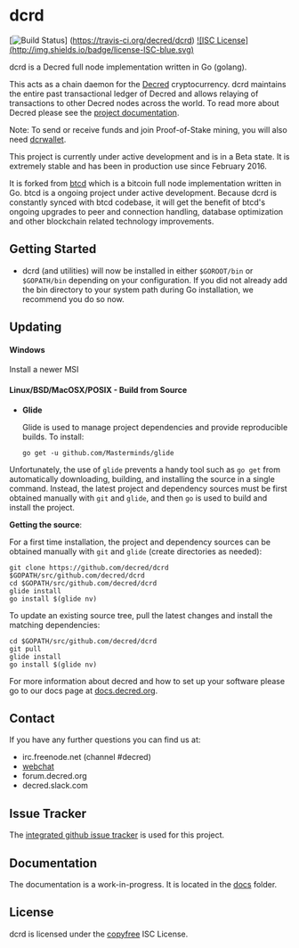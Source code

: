 dcrd
====

[![Build Status](http://img.shields.io/travis/decred/dcrd.svg)]
(https://travis-ci.org/decred/dcrd) [![ISC License]
(http://img.shields.io/badge/license-ISC-blue.svg)](http://copyfree.org)

dcrd is a Decred full node implementation written in Go (golang).

This acts as a chain daemon for the [Decred](https://decred.org) cryptocurrency.
dcrd maintains the entire past transactional ledger of Decred and allows
 relaying of transactions to other Decred nodes across the world.  To read more 
about Decred please see the 
[project documentation](https://docs.decred.org/#overview).

Note: To send or receive funds and join Proof-of-Stake mining, you will also need
[dcrwallet](https://github.com/decred/dcrwallet).

This project is currently under active development and is in a Beta state.  It
is extremely stable and has been in production use since February 2016.  

It is forked from [btcd](https://github.com/btcsuite/btcd) which is a bitcoin full 
node implementation written in Go.  btcd is a ongoing project under active 
development.  Because dcrd is constantly synced with btcd codebase, it will 
get the benefit of btcd's ongoing upgrades to peer and connection handling, 
database optimization and other blockchain related technology improvements.

## Getting Started

- dcrd (and utilities) will now be installed in either ```$GOROOT/bin``` or
  ```$GOPATH/bin``` depending on your configuration.  If you did not already
  add the bin directory to your system path during Go installation, we
  recommend you do so now.

## Updating

#### Windows

Install a newer MSI

#### Linux/BSD/MacOSX/POSIX - Build from Source

- **Glide**

  Glide is used to manage project dependencies and provide reproducible builds.
  To install:

  `go get -u github.com/Masterminds/glide`

Unfortunately, the use of `glide` prevents a handy tool such as `go get` from
automatically downloading, building, and installing the source in a single
command.  Instead, the latest project and dependency sources must be first
obtained manually with `git` and `glide`, and then `go` is used to build and
install the project.

**Getting the source**:

For a first time installation, the project and dependency sources can be
obtained manually with `git` and `glide` (create directories as needed):

```
git clone https://github.com/decred/dcrd $GOPATH/src/github.com/decred/dcrd
cd $GOPATH/src/github.com/decred/dcrd
glide install
go install $(glide nv)
```

To update an existing source tree, pull the latest changes and install the
matching dependencies:

```
cd $GOPATH/src/github.com/decred/dcrd
git pull
glide install
go install $(glide nv)
```

For more information about decred and how to set up your software please go to
our docs page at [docs.decred.org](https://docs.decred.org/getting-started/overview/).  

## Contact 

If you have any further questions you can find us at:

- irc.freenode.net (channel #decred)
- [webchat](https://webchat.freenode.net/?channels=decred)
- forum.decred.org
- decred.slack.com

## Issue Tracker

The [integrated github issue tracker](https://github.com/decred/dcrd/issues)
is used for this project.

## Documentation

The documentation is a work-in-progress.  It is located in the [docs](https://github.com/decred/dcrd/tree/master/docs) folder.

## License

dcrd is licensed under the [copyfree](http://copyfree.org) ISC License.
